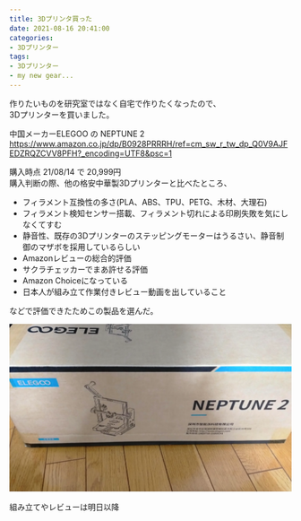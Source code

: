 ```yaml
---
title: 3Dプリンタ買った
date: 2021-08-16 20:41:00
categories:
- 3Dプリンター
tags: 
- 3Dプリンター
- my new gear...
---
```


作りたいものを研究室ではなく自宅で作りたくなったので、  
3Dプリンターを買いました。  

<!-- more -->

中国メーカーELEGOO の NEPTUNE 2  
https://www.amazon.co.jp/dp/B0928PRRRH/ref=cm_sw_r_tw_dp_Q0V9AJFEDZRQZCVV8PFH?_encoding=UTF8&psc=1



購入時点 21/08/14 で 20,999円  
購入判断の際、他の格安中華製3Dプリンターと比べたところ、
- フィラメント互換性の多さ(PLA、ABS、TPU、PETG、木材、大理石)
- フィラメント検知センサー搭載、フィラメント切れによる印刷失敗を気にしなくてすむ
- 静音性、既存の3Dプリンターのステッピングモーターはうるさい、静音制御のマザボを採用しているらしい
- Amazonレビューの総合的評価
- サクラチェッカーでまあ許せる評価
- Amazon Choiceになっている
- 日本人が組み立て作業付きレビュー動画を出していること

などで評価できたためこの製品を選んだ。

![届いた3Dプリンター](https://raw.githubusercontent.com/CitronSeason/CitronSeason.github.io/main/media/210816001.png)


組み立てやレビューは明日以降